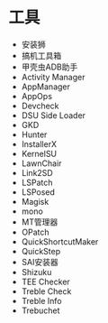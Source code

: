 # 工具

- 安装狮
- 搞机工具箱
- 甲壳虫ADB助手
- Activity Manager
- AppManager
- AppOps
- Devcheck
- DSU Side Loader
- GKD
- Hunter
- InstallerX
- KernelSU
- LawnChair
- Link2SD
- LSPatch
- LSPosed
- Magisk
- mono
- MT管理器
- OPatch
- QuickShortcutMaker
- QuickStep
- SAI安装器
- Shizuku
- TEE Checker
- Treble Check
- Treble Info
- Trebuchet
